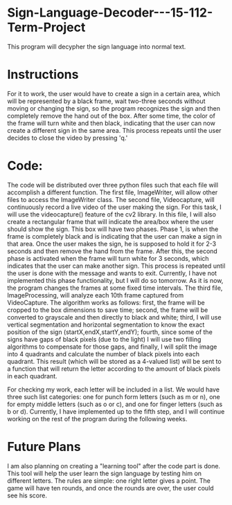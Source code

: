 # Sign-Language-Decoder---15-112-Term-Project

This program will decypher the sign language into normal text. 

# Instructions

For it to work, the user would have to create a sign in a certain area, which will be represented by a black frame, wait two-three seconds without moving or changing the sign, so the program recognizes the sign and then completely remove the hand out of the box. After some time, the color of the frame will turn white and then black, indicating that the user can now create a different sign in the same area. This process repeats until the user decides to close the video by pressing 'q.'


# Code:

The code will be distributed over three python files such that each file will accomplish a different function. The first file, ImageWriter, will allow other files to access the ImageWriter class. The second file, Videocapture, will continuously record a live video of the user making the sign. For this task, I will use the videocapture() feature of the cv2 library. In this file, I will also create a rectangular frame that will indicate the area/box where the user should show the sign. This box will have two phases. Phase 1, is when the frame is completely black and is indicating that the user can make a sign in that area. Once the user makes the sign, he is supposed to hold it for 2-3 seconds and then remove the hand from the frame. After this, the second phase is activated when the frame will turn white for 3 seconds, which indicates that the user can make another sign. This process is repeated until the user is done with the message and wants to exit. Currently, I have not implemented this phase functionality, but I will do so tomorrow. As it is now, the program changes the frames at some fixed time intervals. The third file, ImageProcessing, will analyze each 10th frame captured from VideoCapture. The algorithm works as follows: first, the frame will be cropped to the box dimensions to save time; second, the frame will be converted to grayscale and then directly to black and white; third, I will use vertical segmentation and horizontal segmentation to know the exact position of the sign (startX,endX,startY,endY); fourth, since some of the signs have gaps of black pixels (due to the light) I will use two filling algorithms to compensate for those gaps, and finally, I will split the image into 4 quadrants and calculate the number of black pixels into each quadrant. This result (which will be stored as a 4-valued list) will be sent to a function that will return the letter according to the amount of black pixels in each quadrant.   


For checking my work, each letter will be included in a list. We would have three such list categories: one for punch form letters (such as m or n), one for empty middle letters (such as o or c), and one for finger letters (such as b or d). Currently, I have implemented up to the fifth step, and I will continue working on the rest of the program during the following weeks. 

 
 # Future Plans 
 
 I am also planning on creating a "learning tool" after the code part is done. This tool will help the user learn the sign language by testing him on different letters. The rules are simple: one right letter gives a point. The game will have ten rounds, and once the rounds are over, the user could see his score. 
  
    
